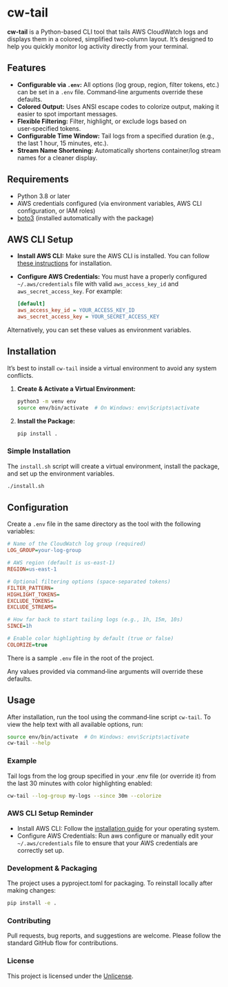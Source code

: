 # cw-tail

**cw-tail** is a Python-based CLI tool that tails AWS CloudWatch logs and displays them in a colored, simplified two‑column layout. It’s designed to help you quickly monitor log activity directly from your terminal.

## Features

- **Configurable via `.env`:** All options (log group, region, filter tokens, etc.) can be set in a `.env` file. Command‑line arguments override these defaults.
- **Colored Output:** Uses ANSI escape codes to colorize output, making it easier to spot important messages.
- **Flexible Filtering:** Filter, highlight, or exclude logs based on user‑specified tokens.
- **Configurable Time Window:** Tail logs from a specified duration (e.g., the last 1 hour, 15 minutes, etc.).
- **Stream Name Shortening:** Automatically shortens container/log stream names for a cleaner display.

## Requirements

- Python 3.8 or later
- AWS credentials configured (via environment variables, AWS CLI configuration, or IAM roles)
- [boto3](https://pypi.org/project/boto3/) (installed automatically with the package)

## AWS CLI Setup

- **Install AWS CLI:** Make sure the AWS CLI is installed. You can follow [these instructions](https://docs.aws.amazon.com/cli/latest/userguide/getting-started-install.html) for installation.
- **Configure AWS Credentials:** You must have a properly configured `~/.aws/credentials` file with valid `aws_access_key_id` and `aws_secret_access_key`. For example:

  ```ini
  [default]
  aws_access_key_id = YOUR_ACCESS_KEY_ID
  aws_secret_access_key = YOUR_SECRET_ACCESS_KEY
  ```
  
Alternatively, you can set these values as environment variables.

## Installation

It’s best to install `cw-tail` inside a virtual environment to avoid any system conflicts.

1. **Create & Activate a Virtual Environment:**

   ```bash
   python3 -m venv env
   source env/bin/activate  # On Windows: env\Scripts\activate
   ```

2. **Install the Package:**

   ```bash
   pip install .
   ```

### Simple Installation

The `install.sh` script will create a virtual environment, install the package, and set up the environment variables.

```bash
./install.sh
```

## Configuration

Create a `.env` file in the same directory as the tool with the following variables:

```ini
# Name of the CloudWatch log group (required)
LOG_GROUP=your-log-group

# AWS region (default is us-east-1)
REGION=us-east-1

# Optional filtering options (space-separated tokens)
FILTER_PATTERN=
HIGHLIGHT_TOKENS=
EXCLUDE_TOKENS=
EXCLUDE_STREAMS=

# How far back to start tailing logs (e.g., 1h, 15m, 10s)
SINCE=1h

# Enable color highlighting by default (true or false)
COLORIZE=true
```

There is a sample `.env` file in the root of the project.

Any values provided via command‑line arguments will override these defaults.

## Usage

After installation, run the tool using the command‑line script `cw-tail`. To view the help text with all available options, run:

```bash
source env/bin/activate  # On Windows: env\Scripts\activate
cw-tail --help
```

### Example

Tail logs from the log group specified in your .env file (or override it) from the last 30 minutes with color highlighting enabled:

```bash
cw-tail --log-group my-logs --since 30m --colorize
```

### AWS CLI Setup Reminder

- Install AWS CLI: Follow the [installation guide](https://docs.aws.amazon.com/cli/latest/userguide/getting-started-install.html) for your operating system.
- Configure AWS Credentials: Run aws configure or manually edit your `~/.aws/credentials` file to ensure that your AWS credentials are correctly set up.

### Development & Packaging

The project uses a pyproject.toml for packaging. To reinstall locally after making changes:

```bash
pip install -e .
```

### Contributing

Pull requests, bug reports, and suggestions are welcome. Please follow the standard GitHub flow for contributions.

### License

This project is licensed under the [Unlicense](LICENSE).
